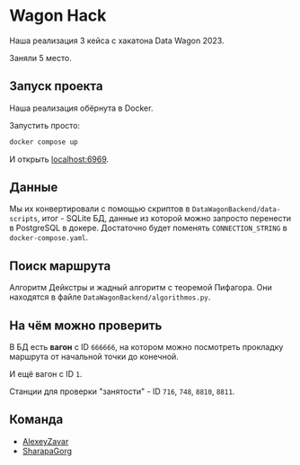 # Wagon Hack

Наша реализация 3 кейса с хакатона Data Wagon 2023.

Заняли 5 место.

## Запуск проекта

Наша реализация обёрнута в Docker.

Запустить просто:

```bash
docker compose up
```

И открыть [localhost:6969](http://localhost:6969).

## Данные

Мы их конвертировали с помощью скриптов в `DataWagonBackend/data-scripts`, итог - SQLite БД, данные из которой можно
запросто перенести в PostgreSQL в докере. Достаточно будет поменять `CONNECTION_STRING` в `docker-compose.yaml`.

## Поиск маршрута

Алгоритм Дейкстры и жадный алгоритм с теоремой Пифагора. Они находятся в файле `DataWagonBackend/algorithmos.py`.

## На чём можно проверить

В БД есть **вагон** с ID `666666`, на котором можно посмотреть прокладку маршрута от начальной точки до конечной.

И ещё вагон с ID `1`.

Станции для проверки "занятости" - ID `716`, `748`, `8810`, `8811`.

## Команда

- [AlexeyZavar](https://github.com/AlexeyZavar)
- [SharapaGorg](https://github.com/SharapaGorg)
